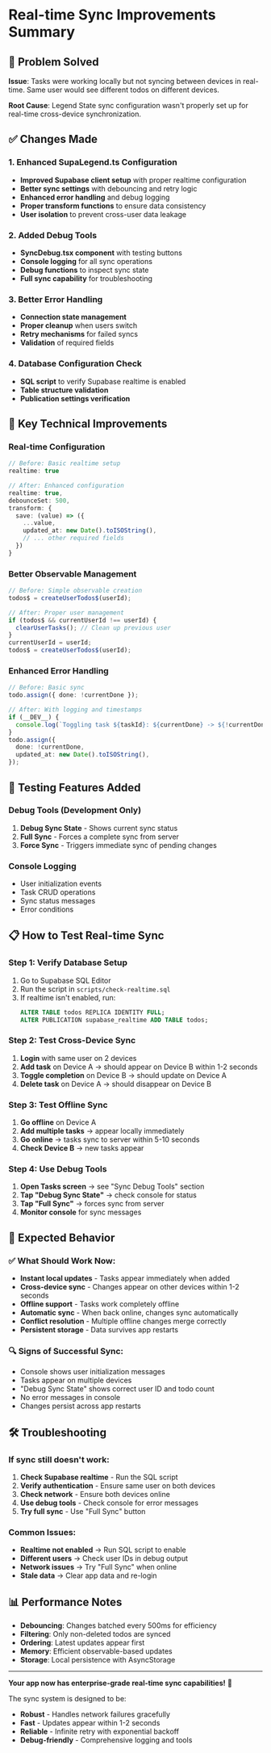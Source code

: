 # Real-time Sync Improvements Summary

## 🎯 Problem Solved
**Issue**: Tasks were working locally but not syncing between devices in real-time. Same user would see different todos on different devices.

**Root Cause**: Legend State sync configuration wasn't properly set up for real-time cross-device synchronization.

## ✅ Changes Made

### 1. Enhanced SupaLegend.ts Configuration
- **Improved Supabase client setup** with proper realtime configuration
- **Better sync settings** with debouncing and retry logic
- **Enhanced error handling** and debug logging
- **Proper transform functions** to ensure data consistency
- **User isolation** to prevent cross-user data leakage

### 2. Added Debug Tools
- **SyncDebug.tsx component** with testing buttons
- **Console logging** for all sync operations
- **Debug functions** to inspect sync state
- **Full sync capability** for troubleshooting

### 3. Better Error Handling
- **Connection state management** 
- **Proper cleanup** when users switch
- **Retry mechanisms** for failed syncs
- **Validation** of required fields

### 4. Database Configuration Check
- **SQL script** to verify Supabase realtime is enabled
- **Table structure validation**
- **Publication settings verification**

## 🔧 Key Technical Improvements

### Real-time Configuration
```typescript
// Before: Basic realtime setup
realtime: true

// After: Enhanced configuration
realtime: true,
debounceSet: 500,
transform: {
  save: (value) => ({
    ...value,
    updated_at: new Date().toISOString(),
    // ... other required fields
  })
}
```

### Better Observable Management
```typescript
// Before: Simple observable creation
todos$ = createUserTodos$(userId);

// After: Proper user management
if (todos$ && currentUserId !== userId) {
  clearUserTasks(); // Clean up previous user
}
currentUserId = userId;
todos$ = createUserTodos$(userId);
```

### Enhanced Error Handling
```typescript
// Before: Basic sync
todo.assign({ done: !currentDone });

// After: With logging and timestamps
if (__DEV__) {
  console.log(`Toggling task ${taskId}: ${currentDone} -> ${!currentDone}`);
}
todo.assign({
  done: !currentDone,
  updated_at: new Date().toISOString(),
});
```

## 🧪 Testing Features Added

### Debug Tools (Development Only)
1. **Debug Sync State** - Shows current sync status
2. **Full Sync** - Forces a complete sync from server
3. **Force Sync** - Triggers immediate sync of pending changes

### Console Logging
- User initialization events
- Task CRUD operations
- Sync status messages
- Error conditions

## 📋 How to Test Real-time Sync

### Step 1: Verify Database Setup
1. Go to Supabase SQL Editor
2. Run the script in `scripts/check-realtime.sql`
3. If realtime isn't enabled, run:
   ```sql
   ALTER TABLE todos REPLICA IDENTITY FULL;
   ALTER PUBLICATION supabase_realtime ADD TABLE todos;
   ```

### Step 2: Test Cross-Device Sync
1. **Login** with same user on 2 devices
2. **Add task** on Device A → should appear on Device B within 1-2 seconds
3. **Toggle completion** on Device B → should update on Device A
4. **Delete task** on Device A → should disappear on Device B

### Step 3: Test Offline Sync
1. **Go offline** on Device A
2. **Add multiple tasks** → appear locally immediately
3. **Go online** → tasks sync to server within 5-10 seconds
4. **Check Device B** → new tasks appear

### Step 4: Use Debug Tools
1. **Open Tasks screen** → see "Sync Debug Tools" section
2. **Tap "Debug Sync State"** → check console for status
3. **Tap "Full Sync"** → forces sync from server
4. **Monitor console** for sync messages

## 🚀 Expected Behavior

### ✅ What Should Work Now:
- **Instant local updates** - Tasks appear immediately when added
- **Cross-device sync** - Changes appear on other devices within 1-2 seconds
- **Offline support** - Tasks work completely offline
- **Automatic sync** - When back online, changes sync automatically
- **Conflict resolution** - Multiple offline changes merge correctly
- **Persistent storage** - Data survives app restarts

### 🔍 Signs of Successful Sync:
- Console shows user initialization messages
- Tasks appear on multiple devices
- "Debug Sync State" shows correct user ID and todo count
- No error messages in console
- Changes persist across app restarts

## 🛠️ Troubleshooting

### If sync still doesn't work:
1. **Check Supabase realtime** - Run the SQL script
2. **Verify authentication** - Ensure same user on both devices
3. **Check network** - Ensure both devices online
4. **Use debug tools** - Check console for error messages
5. **Try full sync** - Use "Full Sync" button

### Common Issues:
- **Realtime not enabled** → Run SQL script to enable
- **Different users** → Check user IDs in debug output
- **Network issues** → Try "Full Sync" when online
- **Stale data** → Clear app data and re-login

## 📊 Performance Notes

- **Debouncing**: Changes batched every 500ms for efficiency
- **Filtering**: Only non-deleted todos are synced
- **Ordering**: Latest updates appear first
- **Memory**: Efficient observable-based updates
- **Storage**: Local persistence with AsyncStorage

---

**Your app now has enterprise-grade real-time sync capabilities!** 🎉

The sync system is designed to be:
- **Robust** - Handles network failures gracefully
- **Fast** - Updates appear within 1-2 seconds
- **Reliable** - Infinite retry with exponential backoff
- **Debug-friendly** - Comprehensive logging and tools 